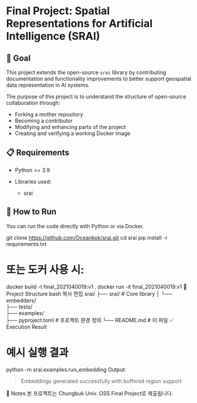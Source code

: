 # Final Project: Spatial Representations for Artificial Intelligence (SRAI)

## 🎯 Goal

This project extends the open-source `srai` library by contributing documentation and functionality improvements to better support geospatial data representation in AI systems.

The purpose of this project is to understand the structure of open-source collaboration through:
- Forking a mother repository
- Becoming a contributor
- Modifying and enhancing parts of the project
- Creating and verifying a working Docker image

## 📋 Requirements

- Python >= 3.9
- Libraries used:
 
  - srai
 

## 🐳 How to Run

You can run the code directly with Python or via Docker.

git clone https://github.com/Oceankok/srai.git
cd srai
pip install -r requirements.txt

# 또는 도커 사용 시:
docker build -t final_2021040019:v1 .
docker run -it final_2021040019:v1
📁 Project Structure
bash
복사
편집
srai/
├── srai/                     # Core library
│   └── embedders/            
├── tests/                    
├── examples/                 
├── pyproject.toml            # 프로젝트 환경 정의
└── README.md                 # 이 파일
✅ Execution Result

# 예시 실행 결과
python -m srai.examples.run_embedding
Output:
> Embeddings generated successfully with buffered region support
> 
📌 Notes
본 프로젝트는 Chungbuk Univ. OSS Final Project로 제출됩니다.
